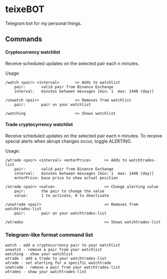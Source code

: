 # teixeBOT
Telegram bot for my personal things.

## Commands
#### Cryptocurrency watchlist
Receive scheduled updates on the selected pair each n minutes.

Usage: 
```
/watch <pair> <interval>       >> Adds to watchlist
    pair:       valid pair from Binance Exchange
    interval:   minutes between messages [min: 1  max: 1440 (day)]

/unwatch <pair>                >> Removes from watchlist
    pair:       pair on your watchlist

/watching                      >> Shows watchlist
```


#### Trade cryptocyrrency watchlist
Receive scheduled updates on the selected pair each n minutes.
To receive special alerts when abrupt changes occur, toggle ALERTING.

Usage: 
```
/wtrade <pair> <interval> <enterPrice>      >> Adds to watchtrades-list
    pair:       valid pair from Binance Exchange
    interval:   minutes between messages [min: 1  max: 1440 (day)]
    enterPrice: base price to show actual position

/atrade <pair> <value>                      >> Change alerting value
    pair:       the pair to change the value
    value:      1 to activate, 0 to deactivate

/unwtrade <pair>                            >> Removes from watchtrades-list
    pair:       pair on your watchtrades-list

/wtrades                                    >> Shows watchtrades-list
```



### Telegram-like format command list
```
watch - add a cryptocurrency pair to your watchlist
unwatch - remove a pair from your watchlist
watching - show your watchlist
wtrade - add a trade to your watchtrades-list
atrade - set alerting for a specific watchtrade
unwtrade - remove a pair from your watchtrades-list
wtrades - show your watchtrades-list
```